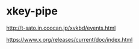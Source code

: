 # xkey-pipe

http://t-sato.in.coocan.jp/xvkbd/events.html

https://www.x.org/releases/current/doc/index.html

